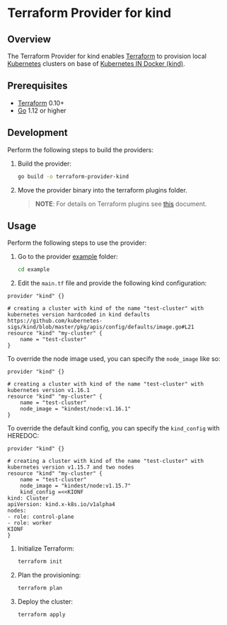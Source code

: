 
# Terraform Provider for kind


## Overview

The Terraform Provider for kind enables [Terraform](https://www.terraform.io) to provision local [Kubernetes](https://kubernetes.io) clusters on base of [Kubernetes IN Docker (kind)](https://github.com/kubernetes-sigs/kind).

## Prerequisites

- [Terraform](https://www.terraform.io/downloads.html) 0.10+
- [Go](https://golang.org/doc/install) 1.12 or higher

## Development

Perform the following steps to build the providers:

1. Build the provider:
    ```bash
    go build -o terraform-provider-kind
    ```
2. Move the provider binary into the terraform plugins folder.

    >**NOTE**: For details on Terraform plugins see [this](https://www.terraform.io/docs/plugins/basics.html#installing-plugins) document.

## Usage

Perform the following steps to use the provider:

1. Go to the provider [example](https://github.com/kyma-incubator/terraform-provider-kind/tree/master/example) folder:
    ```bash
    cd example
    ```
2. Edit the `main.tf` file and provide the following kind configuration:
```
provider "kind" {}

# creating a cluster with kind of the name "test-cluster" with kubernetes version hardcoded in kind defaults https://github.com/kubernetes-sigs/kind/blob/master/pkg/apis/config/defaults/image.go#L21
resource "kind" "my-cluster" {
    name = "test-cluster"
}
```

To override the node image used, you can specify the `node_image` like so:
```
provider "kind" {}

# creating a cluster with kind of the name "test-cluster" with kubernetes version v1.16.1
resource "kind" "my-cluster" {
    name = "test-cluster"
    node_image = "kindest/node:v1.16.1"
}
```

To override the default kind config, you can specify the `kind_config` with HEREDOC:
```
provider "kind" {}

# creating a cluster with kind of the name "test-cluster" with kubernetes version v1.15.7 and two nodes
resource "kind" "my-cluster" {
    name = "test-cluster"
    node_image = "kindest/node:v1.15.7"
    kind_config =<<KIONF
kind: Cluster
apiVersion: kind.x-k8s.io/v1alpha4
nodes:
- role: control-plane
- role: worker
KIONF
}
```

1. Initialize Terraform:
    ```bash
    terraform init
    ```
2. Plan the provisioning:
    ```bash
    terraform plan
    ```
3. Deploy the cluster:
    ```bash
    terraform apply
    ```
